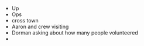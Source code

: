 - Up
- Ops
- cross town
- Aaron and crew visiting
- Dorman asking about how many people volunteered
-
